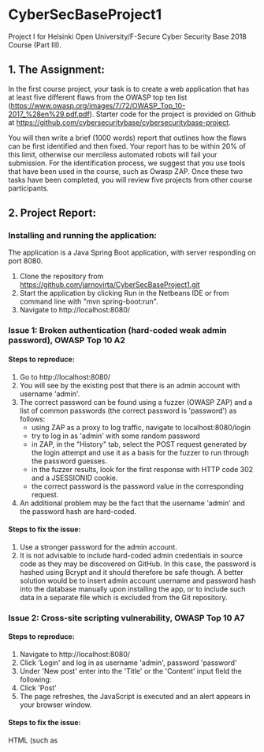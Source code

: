 # CyberSecBaseProject1

Project I for Helsinki Open University/F-Secure Cyber Security Base 2018 Course (Part III).

## 1. The Assignment:

In the first course project, your task is to create a web application that has at least five different flaws from the OWASP top ten list (https://www.owasp.org/images/7/72/OWASP_Top_10-2017_%28en%29.pdf.pdf). Starter code for the project is provided on Github at https://github.com/cybersecuritybase/cybersecuritybase-project.

You will then write a brief (1000 words) report that outlines how the flaws can be first identified and then fixed. Your report has to be within 20% of this limit, otherwise our merciless automated robots will fail your submission. For the identification process, we suggest that you use tools that have been used in the course, such as Owasp ZAP. Once these two tasks have been completed, you will review five projects from other course participants.


## 2. Project Report:
### Installing and running the application:

The application is a Java Spring Boot application, with server responding on port 8080.
1. Clone the repository from https://github.com/jarnovirta/CyberSecBaseProject1.git
2. Start the application by clicking Run in the Netbeans IDE or from command line with "mvn spring-boot:run". 
3. Navigate to http://localhost:8080/


### Issue 1: Broken authentication (hard-coded weak admin password), OWASP Top 10 A2
#### Steps to reproduce:

1. Go to http://localhost:8080/
2. You will see by the existing post that there is an admin account with username 'admin'.
3. The correct password can be found using a fuzzer (OWASP ZAP) and a list of common passwords (the correct password is 'password') as follows:
    - using ZAP as a proxy to log traffic, navigate to localhost:8080/login
    - try to log in as 'admin' with some random password
    - in ZAP, in the "History" tab, select the POST request generated by the login attempt and use it as a basis for the fuzzer to run through the password guesses. 
    - in the fuzzer results, look for the first response with HTTP code 302 and a JSESSIONID cookie.
    - the correct password is the password value in the corresponding request. 
4. An additional problem may be the fact that the username 'admin' and the
password hash are hard-coded. 

#### Steps to fix the issue:

1. Use a stronger password for the admin account.
2. It is not advisable to include hard-coded admin credentials in source code as they may be discovered on GitHub. In this case, the password is hashed using Bcrypt and it should therefore be safe though. A better solution would be to insert admin account username and password hash into the database manually upon installing the app, or to include such data in a separate file which is excluded from the Git repository.


### Issue 2: Cross-site scripting vulnerability, OWASP Top 10 A7
#### Steps to reproduce:

1. Navigate to http://localhost:8080/
2. Click 'Login' and log in as username 'admin', password 'password'
3. Under 'New post' enter into the 'Title' or the 'Content' input field the following:
      <script>alert("You have been pwned!");</script>
4. Click 'Post'
5. The page refreshes, the JavaScript is executed and an alert appears in your
browser window. 

#### Steps to fix the issue: 

HTML (such as <script> tags) needs to be escaped in the app's web views when rendering user provided content. 

Most view template frameworks provide tools for escaping HTML in rendered data.

In my project, with JSP's, the fix would be as follows:
1. Open webapp/WEB-INF/jsp/forum.jsp
2. Replace ${post.title} and ${post.content} with <c:out value="${post.title}" />
and <c:out value="${post.content}" />


### Issue 3: Broken access control (user can delete another user's post), OWASP Top 10 A5
#### Steps to reproduce:

1. Open your browser's developer tools view (/console) and the "Network" tab.
2. Navigate to localhost:8080/ and click on "Login"
3. Log in as 'kevinmitnick', password '123456'
4. Add a post. A 'Delete' button is shown next to Kevin's new post, not next to the Admin's post. Kevin is not an admin.
5. Open an HTTP request in the developer tools / network tab and copy the value of the JSESSIONID session cookie.
6. Using an application for generating HTTP requests (I use the ARC add-on in Chrome), make a POST request to localhost:8080/posts/delete (it should be delete but I took a shortcut because a DELETE request would require using an AJAX request which would require tinkering with the CSRF token...). Set header "content-type" to "application/x-www-form-urlencoded". In request body, set parameter "id" to 1 ("id=1").
7. Refresh your browser view. Kevin was able to delete a post by user 'admin'.

#### Steps to fix the issue:

Access should be controlled on the server side. The way to fix the issue would be to check in PostController.java that the post to be deleted was made by the user deleting it or the user is an admin user. Never trust requests or data coming from the user but instead apply the necessary controls on the server side!


### Issue 4: SQL injection, OWASP Top 10 A1
#### Steps to reproduce:

1. Go to localhost:8080/frontPage
2. Enter the following into the 'Search for' input field:
    '; DROP TABLE accounts; --
3. Click 'Search'
4. The ACCOUNTS table has been deleted from database and you cannot log in (username 'admin', password 'password')

#### Steps to fix the issue:

Do not ever concatenate an SQL query string! Always use parameterized queries. They allow for a separation of commands and user input so that the latter cannot be interpreted as commands by the database engine. In my code I use basic Java JDBC code with concatenated query strings. The code could be fixed by using java.sql.PreparedStatement (https://docs.oracle.com/javase/tutorial/jdbc/basics/prepared.html)

Basically any library or framework will have standard query methods which allow you to prevent this vulnerability. It was actually quite a lot of work to include this vulnerability as the Spring Boot framework uses by default the Hibernate JPA library and it does not seem to allow multiple SQL (or rather JPQL) statements to be run at once, separated by a semicolon. That's why I used basic JDBC queries instead of JPA. I think what is possible to do with Hibernate, though, is getting too many results from a SELECT query by the user adding [ ' OR 1=1 ] or something of the sort.


### Issue 5: Insufficient logging, OWASP Top 10 A10

My application very little logging and the log is not saved to a file. It would be impossible to know if the site has been hacked, when, how, by whom and what the resulting damage might be. Also, any non-intentional problems which might be due to bugs or misconfigurations, would not be easily spotted. 

#### Steps to fix the issue:

1. Configure sufficient logs to be written to a file. In Spring Boot this can be done by adding the logging.file property to the application.properties file (instructions https://docs.spring.io/spring-boot/docs/current/reference/html/boot-features-logging.html
under 'File output')
2. Configure sufficient logging levels. For Spring Boot see for example 
https://stackoverflow.com/questions/20485059/spring-boot-how-can-i-set-the-logging-level-with-application-properties
3. Configure logs to include information on incoming HTTP requests. With Spring this is best done by configuring an interceptor to intercept all incoming requests. See for example https://www.baeldung.com/spring-http-logging

In my project, adding these configurations to application.properties would be a start:

logging.level.org.springframework.web=ERROR
logging.level.com.cybersec.cybersec_project1=DEBUG
logging.pattern.console= %d{yyyy-MM-dd HH:mm:ss} - %msg%n
logging.pattern.file= %d{yyyy-MM-dd HH:mm:ss} [%thread] %-5level %logger{36} - %msg%n
logging.file=logs/application.log
